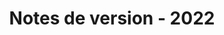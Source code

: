 ﻿---
title: Notes de version - 2022
type: docs
weight: 9
url: /fr/nodejsjava/release-notes/2022/
---
